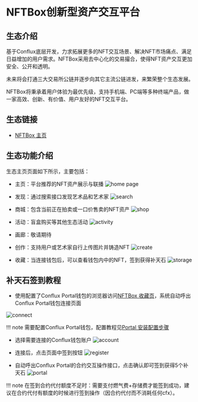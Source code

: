 # NFTBox创新型资产交互平台



## 生态介绍

基于Conflux底层开发，力求拓展更多的NFT交互场景、解决NFT市场痛点、满足日益增加的用户需求。NFTBox采用去中心化的交易撮合，使得NFT资产交互更加安全、公开和透明。

未来将会打通三大交易所公链并逐步向其它主流公链进发，来繁荣整个生态发展。

NFTBox将秉承着用户体验为最优先级，支持手机端、PC端等多种终端产品，做一家高效、创新、有价值、用户友好的NFT交互平台。




## 生态链接

- [NFTBox 主页](http://www.boxnft.io/#/)

## 生态功能介绍
生态主页页面如下所示，主要包括：

- 主页：平台推荐的NFT资产展示与联播
![home page](./figure/微信截图_20210815122949.png)

- 发现：通过搜索接口发现艺术品和艺术家
![search](./figure/微信截图_20210815125821.png)

- 商城：包含当前正在拍卖或一口价售卖的NFT资产
![shop](./figure/微信截图_20210815125903.png)

- 活动：盲盒购买等其他生态活动
![activity](./figure/微信截图_20210815125950.png)

- 画廊：敬请期待

- 创作：支持用户或艺术家自行上传图片并铸造NFT
![create](./figure/微信截图_20210815130217.png)

- 收藏：当连接钱包后，可以查看钱包内中的NFT，签到获得补天石
![storage](./figure/微信截图_20210815130516.png)

## 补天石签到教程
- 使用配置了Conflux Portal钱包的浏览器访问[NFTBox 收藏页](http://www.boxnft.io/#/collection)，系统自动呼出Conflux Portal钱包连接页面

![connect](./figure/微信截图_20210815145049.png)

!!! note
	需要配置Conflux Portal钱包，配置教程见[Portal 安装配置步骤](https://conflux-wiki.github.io/conflux-wiki/development/portal/)
    
- 选择需要连接的Conflux钱包账户
![account](./figure/微信图片_20210815145600.png)

- 连接后，点击页面中签到按钮
![register](./figure/微信截图_20210815145335.png)

- 自动呼出Conflux Portal的合约交互操作接口，点击确认即可签到获得5个补天石
![portal](./figure/微信截图_20210815145712.png)

!!! note
	在签到合约代付额度不足时：需要支付燃气费+存储费才能签到成功，建议在合约代付有额度的时候进行签到操作（因合约代付而不消耗任何cfx）。


